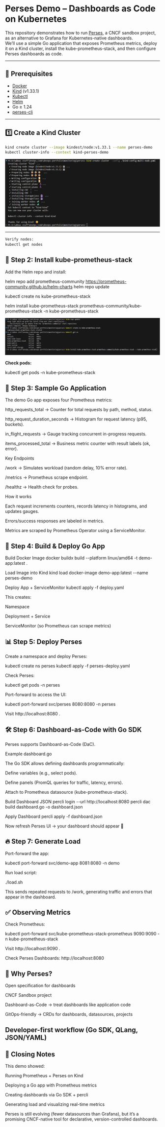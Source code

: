 # Perses Demo – Dashboards as Code on Kubernetes

This repository demonstrates how to run [Perses](https://perses.dev/), a CNCF sandbox project, as an alternative to Grafana for Kubernetes-native dashboards.  
We’ll use a simple Go application that exposes Prometheus metrics, deploy it on a Kind cluster, install the kube-prometheus-stack, and then configure Perses dashboards as code.

---

## 🚀 Prerequisites

- [Docker](https://docs.docker.com/get-docker/)
- [Kind](https://kind.sigs.k8s.io/) (v1.33.1)
- [Kubectl](https://kubernetes.io/docs/tasks/tools/)
- [Helm](https://helm.sh/docs/intro/install/)
- Go ≥ 1.24
- [perses-cli](https://github.com/perses/perses/releases)

---

## 1️⃣ Create a Kind Cluster

```bash
kind create cluster --image kindest/node:v1.33.1 --name perses-demo
kubectl cluster-info --context kind-perses-demo
```

![Kind Install](./images/Kind-Install.png)


---

```bash
Verify nodes:
kubectl get nodes
```



## 📡 Step 2: Install kube-prometheus-stack

Add the Helm repo and install:

helm repo add prometheus-community https://prometheus-community.github.io/helm-charts
helm repo update

kubectl create ns kube-prometheus-stack

helm install kube-prometheus-stack prometheus-community/kube-prometheus-stack -n kube-prometheus-stack

![Prom install](./images/Prom-install.png)

**Check pods:**

kubectl get pods -n kube-prometheus-stack

## 📝 Step 3: Sample Go Application

The demo Go app exposes four Prometheus metrics:

http_requests_total → Counter for total requests by path, method, status.

http_request_duration_seconds → Histogram for request latency (p95, buckets).

in_flight_requests → Gauge tracking concurrent in-progress requests.

items_processed_total → Business metric counter with result labels (ok, error).

Key Endpoints

/work → Simulates workload (random delay, 10% error rate).

/metrics → Prometheus scrape endpoint.

/healthz → Health check for probes.

How it works

Each request increments counters, records latency in histograms, and updates gauges.

Errors/success responses are labeled in metrics.

Metrics are scraped by Prometheus Operator using a ServiceMonitor.

## 🐳 Step 4: Build & Deploy Go App
Build Docker Image
docker buildx build --platform linux/amd64 -t demo-app:latest .

Load Image into Kind
kind load docker-image demo-app:latest --name perses-demo

Deploy App + ServiceMonitor
kubectl apply -f deploy.yaml


This creates:

Namespace

Deployment + Service

ServiceMonitor (so Prometheus can scrape metrics)

## 📊 Step 5: Deploy Perses

Create a namespace and deploy Perses:

kubectl create ns perses
kubectl apply -f perses-deploy.yaml


Check Perses:

kubectl get pods -n perses


Port-forward to access the UI:

kubectl port-forward svc/perses 8080:8080 -n perses


Visit http://localhost:8080
.

## 🛠️ Step 6: Dashboard-as-Code with Go SDK

Perses supports Dashboard-as-Code (DaC).

Example dashboard.go

The Go SDK allows defining dashboards programmatically:

Define variables (e.g., select pods).

Define panels (PromQL queries for traffic, latency, errors).

Attach to Prometheus datasource (kube-prometheus-stack).

Build Dashboard JSON
percli login --url http://localhost:8080
percli dac build dashboard.go -o dashboard.json

Apply Dashboard
percli apply -f dashboard.json


Now refresh Perses UI → your dashboard should appear 🎉

## 🔥 Step 7: Generate Load

Port-forward the app:

kubectl port-forward svc/demo-app 8081:8080 -n demo


Run load script:

./load.sh


This sends repeated requests to /work, generating traffic and errors that appear in the dashboard.

## ✅ Observing Metrics

Check Prometheus:

kubectl port-forward svc/kube-prometheus-stack-prometheus 9090:9090 -n kube-prometheus-stack


Visit http://localhost:9090
.

Check Perses Dashboards:
http://localhost:8080

## 📖 Why Perses?

Open specification for dashboards

CNCF Sandbox project

Dashboard-as-Code → treat dashboards like application code

GitOps-friendly → CRDs for dashboards, datasources, projects

Developer-first workflow (Go SDK, QLang, JSON/YAML)
---
## 🏁 Closing Notes

This demo showed:

Running Prometheus + Perses on Kind

Deploying a Go app with Prometheus metrics

Creating dashboards via Go SDK + percli

Generating load and visualizing real-time metrics

Perses is still evolving (fewer datasources than Grafana), but it’s a promising CNCF-native tool for declarative, version-controlled dashboards.